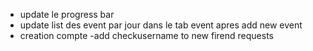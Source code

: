 - update le progress bar
- update list des event par jour dans le tab event apres add new event
- creation compte
-add checkusername to new firend requests